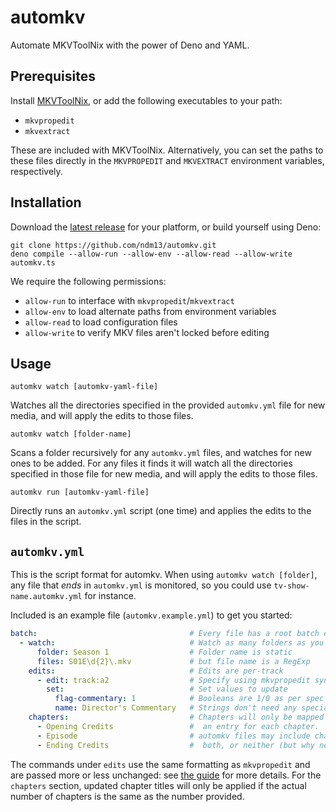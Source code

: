 # automkv
Automate MKVToolNix with the power of Deno and YAML.

## Prerequisites
Install [MKVToolNix](https://mkvtoolnix.download/downloads.html), or add the
following executables to your path:
- `mkvpropedit`
- `mkvextract`

These are included with MKVToolNix.  Alternatively, you can set the paths to
these files directly in the `MKVPROPEDIT` and `MKVEXTRACT` environment
variables, respectively.

## Installation
Download the [latest release](https://github.com/ndm13/automkv/releases) for
your platform, or build yourself using Deno:
```shell
git clone https://github.com/ndm13/automkv.git
deno compile --allow-run --allow-env --allow-read --allow-write automkv.ts
```
We require the following permissions:
- `allow-run` to interface with `mkvpropedit`/`mkvextract`
- `allow-env` to load alternate paths from environment variables
- `allow-read` to load configuration files
- `allow-write` to verify MKV files aren't locked before editing

## Usage
```shell
automkv watch [automkv-yaml-file]
```
Watches all the directories specified in the provided `automkv.yml` file for
new media, and will apply the edits to those files.
```shell
automkv watch [folder-name]
```
Scans a folder recursively for any `automkv.yml` files, and watches for new
ones to be added.  For any files it finds it will watch all the directories
specified in those file for new media, and will apply the edits to those files.

```shell
automkv run [automkv-yaml-file]
```
Directly runs an `automkv.yml` script (one time) and applies the edits to the
files in the script.

## `automkv.yml`
This is the script format for automkv.  When using `automkv watch [folder]`,
any file that *ends* in `automkv.yml` is monitored, so you could use
`tv-show-name.automkv.yml` for instance.

Included is an example file (`automkv.example.yml`) to get you started:
```yml
batch:                                  # Every file has a root batch element
  - watch:                              # Watch as many folders as you want
      folder: Season 1                  # Folder name is static
      files: S01E\d{2}\.mkv             # but file name is a RegExp
    edits:                              # Edits are per-track
      - edit: track:a2                  # Specify using mkvpropedit syntax
        set:                            # Set values to update
          flag-commentary: 1            # Booleans are 1/0 as per spec
          name: Director's Commentary   # Strings don't need any special formatting
    chapters:                           # Chapters will only be mapped if there is
      - Opening Credits                 #  an entry for each chapter.
      - Episode                         # automkv files may include chapters, edits,
      - Ending Credits                  #  both, or neither (but why neither?)
```
The commands under `edits` use the same formatting as `mkvpropedit` and are
passed more or less unchanged: see [the guide](https://mkvtoolnix.download/doc/mkvpropedit.html)
for more details.  For the `chapters` section, updated chapter titles will only
be applied if the actual number of chapters is the same as the number provided.